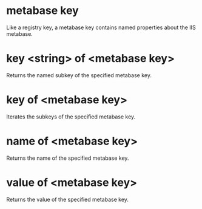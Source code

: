 # metabase key

Like a registry key, a metabase key contains named properties about the IIS metabase.

# key &lt;string&gt; of &lt;metabase key&gt;

Returns the named subkey of the specified metabase key.

# key of &lt;metabase key&gt;

Iterates the subkeys of the specified metabase key.

# name of &lt;metabase key&gt;

Returns the name of the specified metabase key.

# value of &lt;metabase key&gt;

Returns the value of the specified metabase key.
